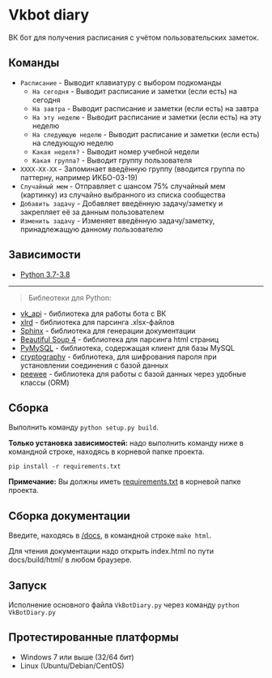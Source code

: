 # Vkbot diary

ВК бот для получения расписания с учётом пользовательских заметок.

## Команды
* `Расписание` - Выводит клавиатуру с выбором подкоманды
    * `На сегодня` - Выводит расписание и заметки (если есть) на сегодня
    * `На завтра` - Выводит расписание и заметки (если есть) на завтра
    * `На эту неделю` - Выводит расписание и заметки (если есть) на эту неделю
    * `На следующую неделю` - Выводит расписание и заметки (если есть) на следующую неделю
    * `Какая неделя?` - Выводит номер учебной недели
    * `Какая группа?` - Выводит группу пользователя
* `XXXX-XX-XX` - Запоминает введённую группу (вводится группа по паттерну, например ИКБО-03-19)
* `Случайный мем` - Отправляет с шансом 75% случайный мем (картинку) из случайно выбранного из списка сообщества
* `Добавить задачу` - Добавляет введённую задачу/заметку и закрепляет её за данным пользователем
* `Изменить задачу` - Изменяет введённую задачу/заметку, принадлежащую данному пользователю

## Зависимости
* [Python 3.7-3.8](https://www.python.org/downloads/)
____________
> Библеотеки для Python: 
* [vk_api](https://github.com/python273/vk_api) - библиотека для работы бота с ВК
* [xlrd](https://github.com/python-excel/xlrd) - библиотека для парсинга .xlsx-файлов
* [Sphinx](https://github.com/sphinx-doc/sphinx) - библиотека для генерации документации
* [Beautiful Soup 4](https://www.crummy.com/software/BeautifulSoup/) - библиотека для парсинга html страниц
* [PyMySQL](https://github.com/PyMySQL/PyMySQL) - библиотека, содержащая клиент для базы MySQL
* [cryptography](https://github.com/pyca/cryptography) - библиотека, для шифрования пароля при установлении соединения с базой данных
* [peewee](https://github.com/pyinstaller/pyinstaller) - библиотека для работы с базой данных через удобные классы (ORM)

## Сборка
Выполнить команду `python setup.py build`.
<!---->
**Только установка зависимостей:** надо выполнить команду ниже в командной строке, находясь в корневой папке проекта.
```
pip install -r requirements.txt
```
**Примечание:** Вы должны иметь [requirements.txt](requirements.txt) в корневой папке проекта.

## Сборка документации
Введите, находясь в [/docs](docs), в командной строке `make html`.
<!---->
Для чтения документации надо открыть index.html по пути docs/build/html/ в любом браузере.

## Запуск
Исполнение основного файла `VkBotDiary.py` через команду `python VkBotDiary.py`

## Протестированные платформы
* Windows 7 или выше (32/64 бит)
* Linux (Ubuntu/Debian/CentOS)
